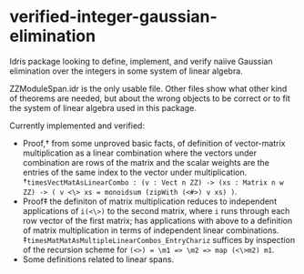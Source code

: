 # verified-integer-gaussian-elimination

Idris package looking to define, implement, and verify naiive Gaussian elimination over the integers in some system of linear algebra.

ZZModuleSpan.idr is the only usable file.
Other files show what other kind of theorems are needed, but about the wrong objects to be correct or to fit the system of linear algebra used in this package.

Currently implemented and verified:
* Proof,† from some unproved basic facts, of definition of vector-matrix multiplication as a linear combination where the vectors under combination are rows of the matrix and the scalar weights are the entries of the same index to the vector under multiplication. †`timesVectMatAsLinearCombo : (v : Vect n ZZ) -> (xs : Matrix n w ZZ) -> ( v <\> xs = monoidsum (zipWith (<#>) v xs) )`.
* Proof‡ the definiton of matrix multiplication reduces to independent applications of `i(<\>)` to the second matrix, where `i` runs through each row vector of the first matrix; has applications with above to a definition of matrix multiplication in terms of independent linear combinations. ‡`timesMatMatAsMultipleLinearCombos_EntryChariz` suffices by inspection of the recursion scheme for `(<>) = \m1 => \m2 => map (<\>m2) m1`.
* Some definitions related to linear spans.
